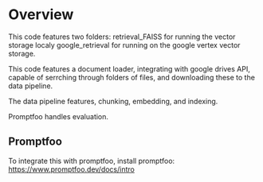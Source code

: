 # Overview 
This code features two folders:
retrieval_FAISS for running the vector storage localy
google_retrieval for running on the google vertex vector storage. 

This code features a document loader, integrating with google drives API, capable of serrching through folders of files, and downloading these to the data pipeline. 

The data pipeline features, chunking, embedding, and indexing. 

Promptfoo handles evaluation.

## Promptfoo 

To integrate this with promptfoo, install promptfoo: https://www.promptfoo.dev/docs/intro